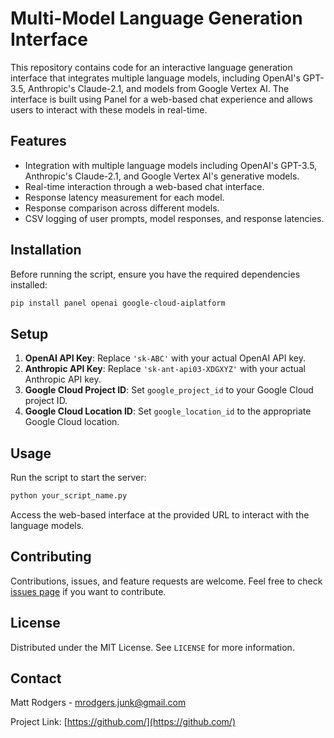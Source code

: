 # Multi-Model Language Generation Interface

This repository contains code for an interactive language generation interface that integrates multiple language models, including OpenAI's GPT-3.5, Anthropic's Claude-2.1, and models from Google Vertex AI. The interface is built using Panel for a web-based chat experience and allows users to interact with these models in real-time.

## Features

- Integration with multiple language models including OpenAI's GPT-3.5, Anthropic's Claude-2.1, and Google Vertex AI's generative models.
- Real-time interaction through a web-based chat interface.
- Response latency measurement for each model.
- Response comparison across different models.
- CSV logging of user prompts, model responses, and response latencies.

## Installation

Before running the script, ensure you have the required dependencies installed:

```bash
pip install panel openai google-cloud-aiplatform
```

## Setup

1. **OpenAI API Key**: Replace `'sk-ABC'` with your actual OpenAI API key.
2. **Anthropic API Key**: Replace `'sk-ant-api03-XDGXYZ'` with your actual Anthropic API key.
3. **Google Cloud Project ID**: Set `google_project_id` to your Google Cloud project ID.
4. **Google Cloud Location ID**: Set `google_location_id` to the appropriate Google Cloud location.

## Usage

Run the script to start the server:

```bash
python your_script_name.py
```

Access the web-based interface at the provided URL to interact with the language models.

## Contributing

Contributions, issues, and feature requests are welcome. Feel free to check [issues page]() if you want to contribute.

## License

Distributed under the MIT License. See `LICENSE` for more information.

## Contact

Matt Rodgers - mrodgers.junk@gmail.com

Project Link: [https://github.com/](https://github.com/)